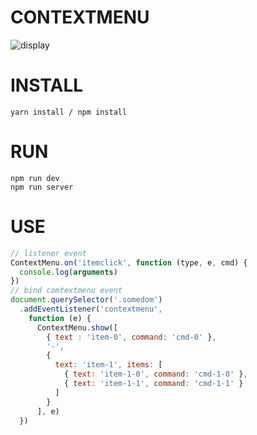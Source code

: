 # CONTEXTMENU

![display](https://heruiwoniou.github.io/assets/images/contextmenu.gif)

# INSTALL
```
yarn install / npm install
```
# RUN
```
npm run dev
npm run server

```
# USE
``` javascript
// listener event
ContextMenu.on('itemclick', function (type, e, cmd) {
  console.log(arguments)
})
// bind comtextmenu event
document.querySelector('.somedom')
  .addEventListener('contextmenu', 
    function (e) {
      ContextMenu.show([
        { text : 'item-0', command: 'cmd-0' },
        '-',
        { 
          text: 'item-1', items: [
            { text: 'item-1-0', command: 'cmd-1-0' },
            { text: 'item-1-1', command: 'cmd-1-1' }
          ]
        }
      ], e)
  })

```